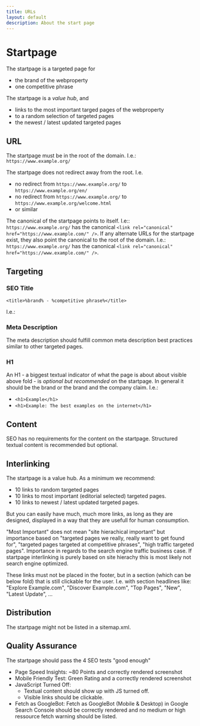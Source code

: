 ```yaml
---
title: URLs
layout: default
description: About the start page
---
```


# Startpage

The startpage is a targeted page for 

* the brand of the webproperty
* one competitive phrase

The startpage is a *value hub*, and 

 * links to the most important targed pages of the webproperty 
 * to a random selection of targeted pages
 * the newest / latest updated targeted pages

## URL

The startpage must be in the root of the domain. I.e.: `https://www.example.org/`

The startpage does not redirect away from the root. I.e. 

 * no redirect from `https://www.example.org/` to `https://www.example.org/en/`
 * no redirect from `https://www.example.org/` to `https://www.example.org/welcome.html`
 * or similar 

The canonical of the startpage points to itself. I.e:: `https://www.example.org/` has the canonical `<link rel="canonical" href="https://www.example.com/" />`. If any alternate URLs for the startpage exist, they also point the canonical to the root of the domain. I.e.: `https://www.example.org/` has the canonical `<link rel="canonical" href="https://www.example.com/" />`. 

## Targeting

### SEO Title
`<title>%brand% - %competitive phrase%</title>`

I.e.: <title>Example - Buy Example online</title>

### Meta Description

The meta description should fulfill common meta description best practices similar to other targeted pages.

### H1

An H1 - a biggest textual indicator of what the page is about about visible above fold - is *optional but recommended* on the startpage. In general it should be the brand or the brand and the company claim. I.e.: 

* `<h1>Example</h1>`
* `<h1>Example: The best examples on the internet</h1>`

## Content

SEO has no requirements for the content on the startpage. Structured textual content is recommended but optional.

## Interlinking

The startpage is a value hub. As a minimum we recommend: 

 * 10 links to random targeted pages
 * 10 links to most important (editorial selected) targeted pages.  
 * 10 links to newest / latest updated targeted pages.

 But you can easily have much, much more links, as long as they are designed, displayed in a way that they are usefull for human consumption.

 "Most Important" does not mean "site hierachical important" but importance based on "targeted pages we really, really want to get found for", "targeted pages targeted at competitive phrases", "high traffic targeted pages". Importance in regards to the search engine traffic business case. If startpage interlinking is purely based on site hierachy this is most likely not search engine optimized.

These links must not be placed in the footer, but in a section (which can be below fold) that is still clickable for the user. I.e. with section headlines like: "Explore Example.com", "Discover Example.com", "Top Pages", "New", "Latest Update", ...

## Distribution

The startpage might not be listed in a sitemap.xml. 

## Quality Assurance

The startpage should pass the 4 SEO tests "good enough"

* Page Speed Insights: \~80 Points and correctly rendered screenshot
* Mobile Friendly Test: Green Rating and a correctly rendered screenshot
* JavaScript Turned Off:
	* Textual content should show up with JS turned off. 
	* Visible links should be clickable. 
* Fetch as GoogleBot: Fetch as GoogleBot (Mobile & Desktop) in Google Search Console should be correctly rendered and no medium or high ressource fetch warning should be listed.




